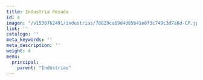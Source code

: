 ```yaml
---
title: Industria Pesada
id: 4
imagen: "/v1530762491/industrias/78829ca69d4d85b41e8f3c749c3d7a6d-CP.jpg"
link: ''
catalogo: ''
meta_keywords: ''
meta_description: ''
weight: 4
menu:
  principal:
    parent: "Industrias"
---
```

